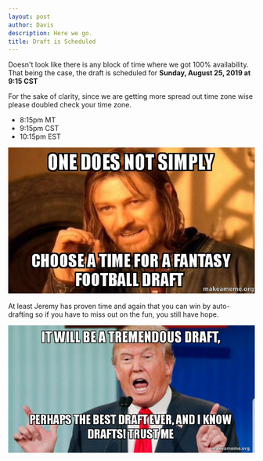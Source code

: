 ```yaml
---
layout: post
author: Davis
description: Here we go.
title: Draft is Scheduled
---
```

Doesn't look like there is any block of time where we got 100% availability. That being the case, the draft is scheduled for **Sunday, August 25, 2019 at 9:15 CST**

For the sake of clarity, since we are getting more spread out time zone wise please doubled check your time zone.
- 8:15pm MT
- 9:15pm CST
- 10:15pm EST 

<img class="center" src="/assets/timefordraft.jpg" alt="Time for Draft">

At least Jeremy has proven time and again that you can win by auto-drafting so if you have to miss out on the fun, you still have hope.

<img class="center" src="/assets/tremendousdraft.jpg" alt="Tremendous">
